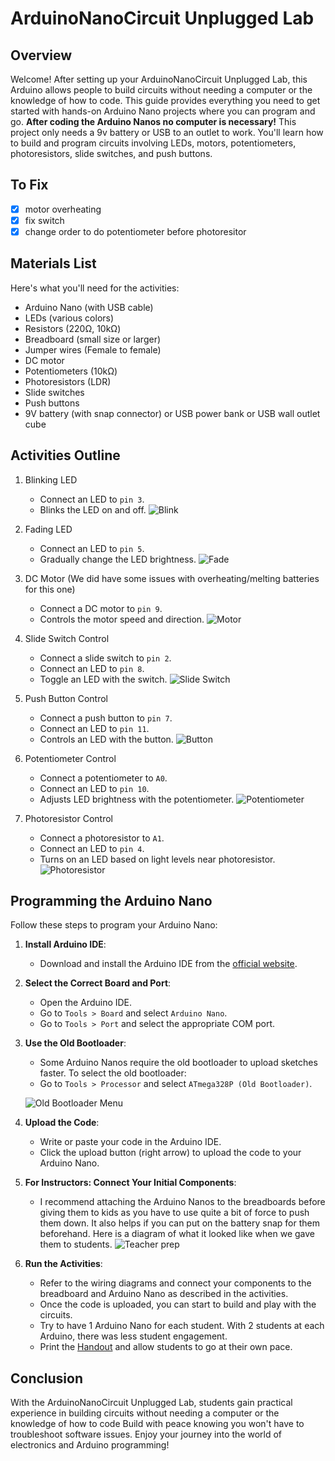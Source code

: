 # ArduinoNanoCircuit Unplugged Lab

## Overview

Welcome! After setting up your ArduinoNanoCircuit Unplugged Lab, this Arduino allows people to build circuits without needing a computer or the knowledge of how to code. This guide provides everything you need to get started with hands-on Arduino Nano projects where you can program and go. **After coding the Arduino Nanos no computer is necessary!** This project only needs a 9v battery or USB to an outlet to work. You'll learn how to build and program circuits involving LEDs, motors, potentiometers, photoresistors, slide switches, and push buttons.

## To Fix

- [x] motor overheating
- [x] fix switch
- [x] change order to do potentiometer before photoresitor

## Materials List

Here's what you'll need for the activities:

- Arduino Nano (with USB cable)
- LEDs (various colors)
- Resistors (220Ω, 10kΩ)
- Breadboard (small size or larger)
- Jumper wires (Female to female)
- DC motor
- Potentiometers (10kΩ)
- Photoresistors (LDR)
- Slide switches
- Push buttons
- 9V battery (with snap connector) or USB power bank or USB wall outlet cube

## Activities Outline

1. Blinking LED

   - Connect an LED to `pin 3`.
   - Blinks the LED on and off.
   ![Blink](led_basic_nano_bb.png)

1. Fading LED

   - Connect an LED to `pin 5`.
   - Gradually change the LED brightness.
   ![Fade](fade_nano_bb.png)

1. DC Motor (We did have some issues with overheating/melting batteries for this one)

   - Connect a DC motor to `pin 9`.
   - Controls the motor speed and direction.
   ![Motor](motor_nano_bb.png)

1. Slide Switch Control

   - Connect a slide switch to `pin 2`.
   - Connect an LED to `pin 8`.
   - Toggle an LED with the switch.
   ![Slide Switch](led_switch_nano_bb.png)

1. Push Button Control

   - Connect a push button to `pin 7`.
   - Connect an LED to `pin 11`.
   - Controls an LED with the button.
   ![Button](button_nano_bb.png)

1. Potentiometer Control

   - Connect a potentiometer to `A0`.
   - Connect an LED to `pin 10`.
   - Adjusts LED brightness with the potentiometer.
   ![Potentiometer](potent_nano_bb.png)

1. Photoresistor Control

   - Connect a photoresistor to `A1`.
   - Connect an LED to `pin 4`.
   - Turns on an LED based on light levels near photoresistor.
   ![Photoresistor](photoresistor_nano_bb.png)


## Programming the Arduino Nano

Follow these steps to program your Arduino Nano:

1. **Install Arduino IDE**:

   - Download and install the Arduino IDE from the [official website](https://www.arduino.cc/en/software).

1. **Select the Correct Board and Port**:

   - Open the Arduino IDE.
   - Go to `Tools > Board` and select `Arduino Nano`.
   - Go to `Tools > Port` and select the appropriate COM port.

1. **Use the Old Bootloader**:

   - Some Arduino Nanos require the old bootloader to upload sketches faster. To select the old bootloader:
   - Go to `Tools > Processor` and select `ATmega328P (Old Bootloader)`.

   ![Old Bootloader Menu](old_boot_loader_menu.png)

1. **Upload the Code**:

   - Write or paste your code in the Arduino IDE.
   - Click the upload button (right arrow) to upload the code to your Arduino Nano.

1. **For Instructors: Connect Your Initial Components**:

   - I recommend attaching the Arduino Nanos to the breadboards before giving them to kids as you have to use quite a bit of force to push them down. It also helps if you can put on the battery snap for them beforehand. Here is a diagram of what it looked like when we gave them to students.
   ![Teacher prep](teacher_prep_bb.png)

1. **Run the Activities**:

   - Refer to the wiring diagrams and connect your components to the breadboard and Arduino Nano as described in the activities.
   - Once the code is uploaded, you can start to build and play with the circuits.
   - Try to have 1 Arduino Nano for each student. With 2 students at each Arduino, there was less student engagement.
   - Print the [Handout](handout.pdf) and allow students to go at their own pace.

## Conclusion

With the ArduinoNanoCircuit Unplugged Lab, students gain practical experience in building circuits without needing a computer or the knowledge of how to code Build with peace knowing you won't have to troubleshoot software issues. Enjoy your journey into the world of electronics and Arduino programming!
